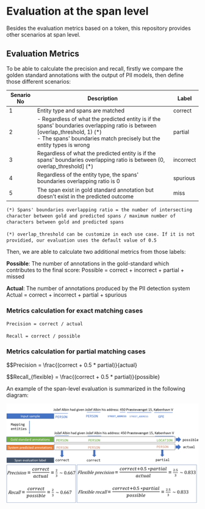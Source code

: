 # Evaluation at the span level
Besides the evaluation metrics based on a token, this repository provides other scenarios at span level. 

## Evaluation Metrics
To be able to calculate the precision and recall, firstly we compare the golden standard annotations with the output of PII models, then define those different scenarios:


| Senario No | Description | Label |
| ---------- | ----------- | ----- |
| 1 | Entity type and spans are matched | correct |
| 2 | - Regardless of what the predicted entity is if the spans' boundaries overlapping ratio  is between [overlap_threshold, 1) (*) <br> - The spans' boundaries match precisely but the entity types is wrong | partial |
| 3 | Regardless of what the predicted entity is if the spans' boundaries overlapping ratio is between (0, overlap_threshold] (*)| incorrect |
| 4 | Regardless of the entity type, the spans' boundaries overlapping ratio is 0 | spurious |
| 5 | The span exist in gold standard annotation but doesn't exist in the predicted outcome | miss |

    (*) Spans' boundaries overlapping ratio = the number of intersecting character between gold and predicted spans / maximum number of characters between gold and predicted spans

    (*) overlap_threshold can be customize in each use case. If it is not providied, our evaluation uses the default value of 0.5

Then, we are able to calculate two additional metrics from those labels:

<b>Possible</b>: The number of annotations in the gold-standard which contributes to the final score:
    Possible = correct + incorrect + partial + missed

<b>Actual</b>: The number of annotations produced by the PII detection system
    Actual = correct + incorrect + partial + spurious

### Metrics calculation for exact matching cases
    Precision = correct / actual

    Recall = correct / possible

### Metrics calculation for partial matching cases
   $$Precision = \frac{(correct + 0.5 * partial)}{actual}

$$Recall_{flexible} = \frac{(correct + 0.5 * partial)}{possible}

An example of the span-level evaluation is summarized in the following diagram:

![span-evaluator](span-evaluator.PNG)